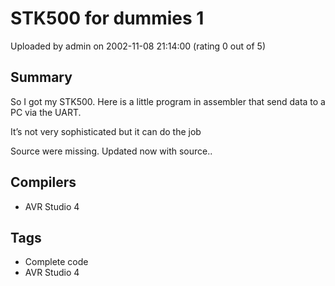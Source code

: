 # STK500 for dummies 1

Uploaded by admin on 2002-11-08 21:14:00 (rating 0 out of 5)

## Summary

So I got my STK500. Here is a little program in assembler that send data to a PC via the UART.  

It’s not very sophisticated but it can do the job


Source were missing. Updated now with source..

## Compilers

- AVR Studio 4

## Tags

- Complete code
- AVR Studio 4

